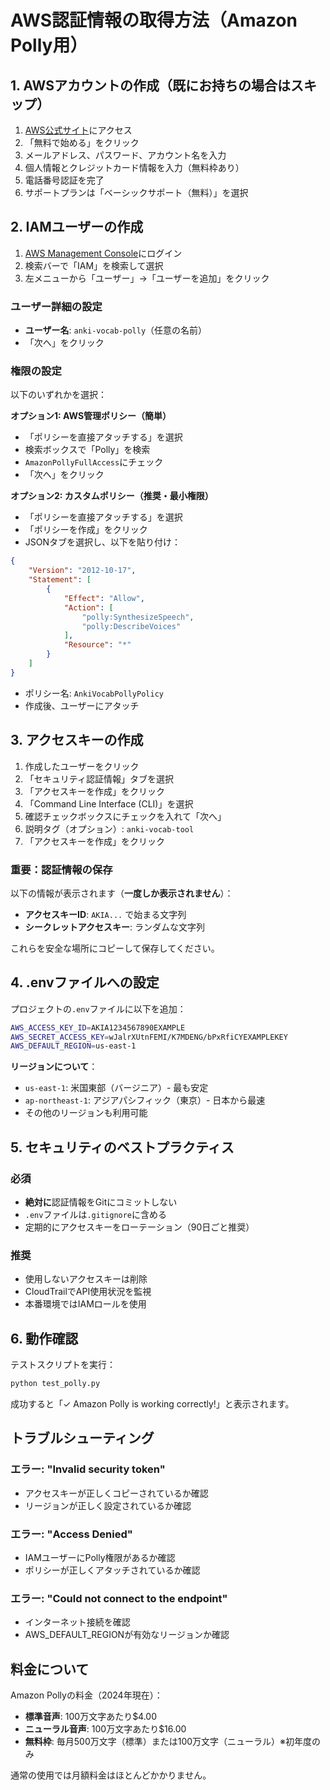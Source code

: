 # AWS認証情報の取得方法（Amazon Polly用）

## 1. AWSアカウントの作成（既にお持ちの場合はスキップ）

1. [AWS公式サイト](https://aws.amazon.com/jp/)にアクセス
2. 「無料で始める」をクリック
3. メールアドレス、パスワード、アカウント名を入力
4. 個人情報とクレジットカード情報を入力（無料枠あり）
5. 電話番号認証を完了
6. サポートプランは「ベーシックサポート（無料）」を選択

## 2. IAMユーザーの作成

1. [AWS Management Console](https://console.aws.amazon.com/)にログイン
2. 検索バーで「IAM」を検索して選択
3. 左メニューから「ユーザー」→「ユーザーを追加」をクリック

### ユーザー詳細の設定
- **ユーザー名**: `anki-vocab-polly`（任意の名前）
- 「次へ」をクリック

### 権限の設定
以下のいずれかを選択：

**オプション1: AWS管理ポリシー（簡単）**
- 「ポリシーを直接アタッチする」を選択
- 検索ボックスで「Polly」を検索
- `AmazonPollyFullAccess`にチェック
- 「次へ」をクリック

**オプション2: カスタムポリシー（推奨・最小権限）**
- 「ポリシーを直接アタッチする」を選択
- 「ポリシーを作成」をクリック
- JSONタブを選択し、以下を貼り付け：

```json
{
    "Version": "2012-10-17",
    "Statement": [
        {
            "Effect": "Allow",
            "Action": [
                "polly:SynthesizeSpeech",
                "polly:DescribeVoices"
            ],
            "Resource": "*"
        }
    ]
}
```

- ポリシー名: `AnkiVocabPollyPolicy`
- 作成後、ユーザーにアタッチ

## 3. アクセスキーの作成

1. 作成したユーザーをクリック
2. 「セキュリティ認証情報」タブを選択
3. 「アクセスキーを作成」をクリック
4. 「Command Line Interface (CLI)」を選択
5. 確認チェックボックスにチェックを入れて「次へ」
6. 説明タグ（オプション）: `anki-vocab-tool`
7. 「アクセスキーを作成」をクリック

### 重要：認証情報の保存
以下の情報が表示されます（**一度しか表示されません**）：
- **アクセスキーID**: `AKIA...` で始まる文字列
- **シークレットアクセスキー**: ランダムな文字列

これらを安全な場所にコピーして保存してください。

## 4. .envファイルへの設定

プロジェクトの`.env`ファイルに以下を追加：

```bash
AWS_ACCESS_KEY_ID=AKIA1234567890EXAMPLE
AWS_SECRET_ACCESS_KEY=wJalrXUtnFEMI/K7MDENG/bPxRfiCYEXAMPLEKEY
AWS_DEFAULT_REGION=us-east-1
```

**リージョンについて**：
- `us-east-1`: 米国東部（バージニア）- 最も安定
- `ap-northeast-1`: アジアパシフィック（東京）- 日本から最速
- その他のリージョンも利用可能

## 5. セキュリティのベストプラクティス

### 必須
- **絶対に**認証情報をGitにコミットしない
- `.env`ファイルは`.gitignore`に含める
- 定期的にアクセスキーをローテーション（90日ごと推奨）

### 推奨
- 使用しないアクセスキーは削除
- CloudTrailでAPI使用状況を監視
- 本番環境ではIAMロールを使用

## 6. 動作確認

テストスクリプトを実行：
```bash
python test_polly.py
```

成功すると「✓ Amazon Polly is working correctly!」と表示されます。

## トラブルシューティング

### エラー: "Invalid security token"
- アクセスキーが正しくコピーされているか確認
- リージョンが正しく設定されているか確認

### エラー: "Access Denied"
- IAMユーザーにPolly権限があるか確認
- ポリシーが正しくアタッチされているか確認

### エラー: "Could not connect to the endpoint"
- インターネット接続を確認
- AWS_DEFAULT_REGIONが有効なリージョンか確認

## 料金について

Amazon Pollyの料金（2024年現在）：
- **標準音声**: 100万文字あたり$4.00
- **ニューラル音声**: 100万文字あたり$16.00
- **無料枠**: 毎月500万文字（標準）または100万文字（ニューラル）※初年度のみ

通常の使用では月額料金はほとんどかかりません。